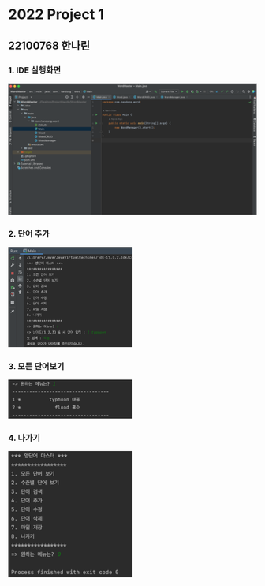 # 2022 Project 1
## 22100768 한나린

### 1. IDE 실행화면
<img src="https://github.com/NarinHan/2022Project1/blob/main/Screenshots/01_Screenshot.png?raw=true">

### 2. 단어 추가
<img src="https://github.com/NarinHan/2022Project1/blob/main/Screenshots/02_Create.png?raw=true" width="50%">

### 3. 모든 단어보기
<img src="https://github.com/NarinHan/2022Project1/blob/main/Screenshots/03_Read.png?raw=true" width="50%">

### 4. 나가기
<img src="https://github.com/NarinHan/2022Project1/blob/main/Screenshots/04_Exit.png?raw=true" width="50%">
